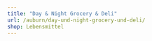 ```yaml
---
title: "Day & Night Grocery & Deli"
url: /auburn/day-und-night-grocery-und-deli/
shop: Lebensmittel
---
```

